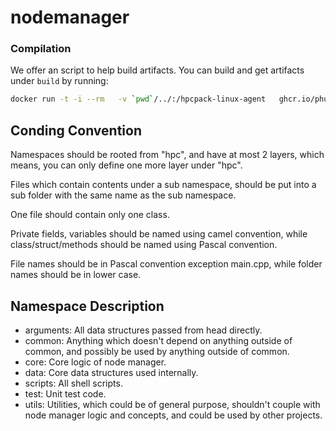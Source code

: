 # nodemanager

### Compilation
We offer an script to help build artifacts. You can build and get artifacts under `build` by running:

```bash
docker run -t -i --rm   -v `pwd`/../:/hpcpack-linux-agent   ghcr.io/phusion/holy-build-box/hbb-64 bash /hpcpack-linux-agent/nodemanager/build_and_get_artifact.sh
```

## Conding Convention

Namespaces should be rooted from "hpc", and have at most 2 layers, which means, you can only define one more layer under "hpc".

Files which contain contents under a sub namespace, should be put into a sub folder with the same name as the sub namespace.

One file should contain only one class.

Private fields, variables should be named using camel convention, while class/struct/methods should be named using Pascal convention.

File names should be in Pascal convention exception main.cpp, while folder names should be in lower case.

## Namespace Description

* arguments: All data structures passed from head directly.
* common: Anything which doesn't depend on anything outside of common, and possibly be used by anything outside of common.
* core: Core logic of node manager.
* data: Core data structures used internally.
* scripts: All shell scripts.
* test: Unit test code.
* utils: Utilities, which could be of general purpose, shouldn't couple with node manager logic and concepts, and could be used by other projects.
